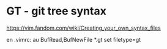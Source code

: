 # GT - git tree syntax

https://vim.fandom.com/wiki/Creating_your_own_syntax_files


en .vimrc:
au BufRead,BufNewFile *.gt set filetype=gt
